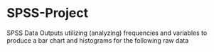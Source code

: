 # SPSS-Project
SPSS Data Outputs utilizing (analyzing) frequencies and variables to produce a bar chart and histograms for the following raw data
